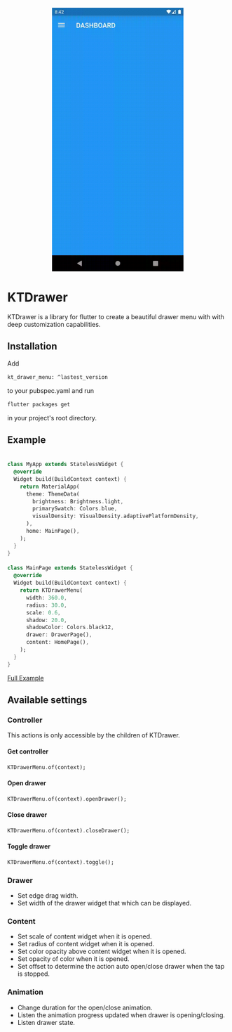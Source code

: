 <p align="center">
    <img width="300" height="600" src="./example/images/layout.gif"/>
</p>

# KTDrawer

KTDrawer is a library for flutter to create a beautiful drawer menu with with deep customization capabilities.


## Installation

Add 
```bash
kt_drawer_menu: ^lastest_version
```
to your pubspec.yaml and run 
```bash
flutter packages get 
```
in your project's root directory.


## Example

```Dart

class MyApp extends StatelessWidget {
  @override
  Widget build(BuildContext context) {
    return MaterialApp(
      theme: ThemeData(
        brightness: Brightness.light,
        primarySwatch: Colors.blue,
        visualDensity: VisualDensity.adaptivePlatformDensity,
      ),
      home: MainPage(),
    );
  }
}

class MainPage extends StatelessWidget {
  @override
  Widget build(BuildContext context) {
    return KTDrawerMenu(
      width: 360.0,
      radius: 30.0,
      scale: 0.6,
      shadow: 20.0,
      shadowColor: Colors.black12,
      drawer: DrawerPage(),
      content: HomePage(),
    );
  }
}

```

[Full Example](https://github.com/tuankhaiit/kt_drawer_menu/blob/master/example/lib/main.dart)


## Available settings

### Controller
This actions is only accessible by the children of KTDrawer.

#### Get controller
```Dart
KTDrawerMenu.of(context);
```
#### Open drawer
```Dart
KTDrawerMenu.of(context).openDrawer();
```
#### Close drawer
```Dart
KTDrawerMenu.of(context).closeDrawer();
```
#### Toggle drawer
```Dart
KTDrawerMenu.of(context).toggle();
```

### Drawer
* Set edge drag width.
* Set width of the drawer widget that which can be displayed.

### Content
* Set scale of content widget when it is opened.
* Set radius of content widget when it is opened.
* Set color opacity above content widget when it is opened.
* Set opacity of color when it is opened.
* Set offset to determine the action auto open/close drawer when the tap is stopped.

### Animation
* Change duration for the open/close animation.
* Listen the animation progress updated when drawer is opening/closing.
* Listen drawer state.
